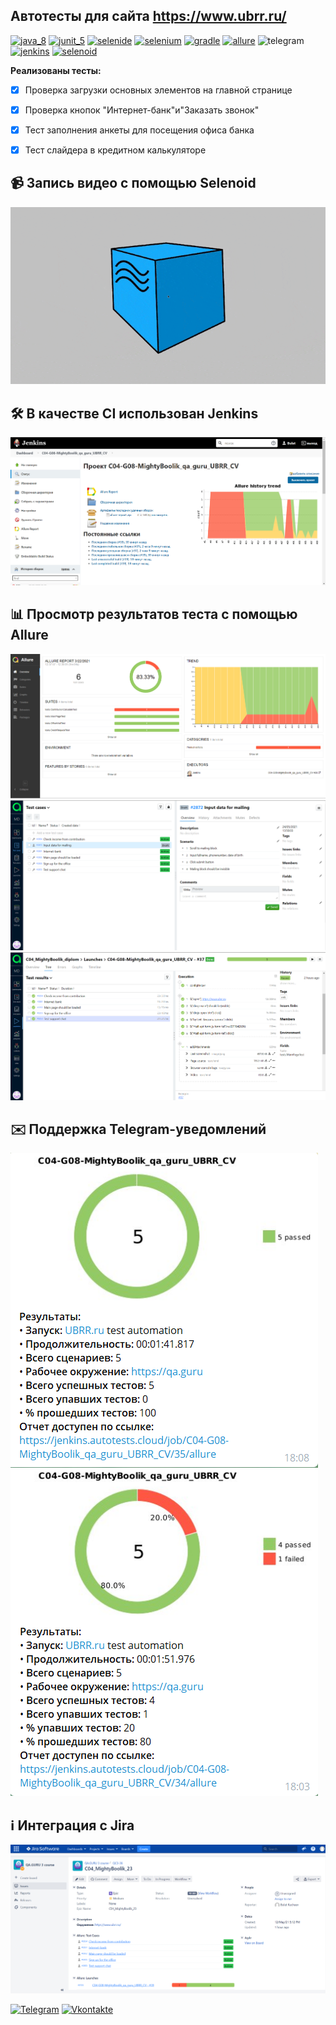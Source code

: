 ## Автотесты для сайта https://www.ubrr.ru/
[<img src="https://starchenkov.pro/qa-guru/img/skills/Java.svg" alt="java_8" width="50" height="50"/>](https://www.oracle.com/ru/java/technologies/javase-jre8-downloads.html)
[<img src="https://starchenkov.pro/qa-guru/img/skills/JUnit5.svg" alt="junit_5" width="50" height="50"/>](https://junit.org/junit5/)
[<img src="https://starchenkov.pro/qa-guru/img/skills/Selenide.svg" alt="selenide" width="50" height="50"/>](https://ru.selenide.org/)
[<img src="https://starchenkov.pro/qa-guru/img/skills/Selenium.svg" alt="selenium" width="50" height="50"/>](https://www.selenium.dev/)
[<img src="https://starchenkov.pro/qa-guru/img/skills/Gradle.svg" alt="gradle" width="50" height="50"/>](https://gradle.org/)
[<img src="https://starchenkov.pro/qa-guru/img/skills/Allure_Report.svg" alt="allure" width="50" height="50"/>](https://docs.qameta.io/allure/)
<img src="https://starchenkov.pro/qa-guru/img/skills/Telegram.svg" alt="telegram" width="50" height="50"/>
[<img src="https://starchenkov.pro/qa-guru/img/skills/Jenkins.svg" alt="jenkins" width="50" height="50"/>](https://www.jenkins.io/)
[<img src="https://starchenkov.pro/qa-guru/img/skills/Selenoid.svg" alt="selenoid" width="50" height="50"/>](https://aerokube.com/selenoid/latest/)

**Реализованы тесты:**

- [X] Проверка загрузки основных элементов на главной странице

- [X] Проверка кнопок "Интернет-банк"и"Заказать звонок"

- [X] Тест заполнения анкеты для посещения офиса банка

- [X] Тест слайдера в кредитном калькуляторе


## :video_camera: Запись видео с помощью Selenoid

![alt text](https://github.com/MightyBoolik/UBRR_CV/blob/0b58886d7af44c4196ea8f4a1ab0f5bb6552d4fb/files/Allure_ubrr.gif "**Видео теста**")
## :hammer_and_wrench: В качестве CI использован Jenkins
![alt text](files/Screenshot_3.png "Jenkins")

## :bar_chart: Просмотр результатов теста с помощью Allure

![alt text](files/Allure_ubrr.png "Allure")
![alt text](files/Screenshot_5.png "Allure")
![alt text](files/allure2_Ubrr.png "Allure")

## :envelope: Поддержка Telegram-уведомлений

![alt text](files/Screenshot_1.png "Allure")
![alt text](files/Screenshot_2.png "Allure")
## :information_source: Интеграция с Jira
![alt text](files/Screenshot_4.png "Jira")


[![Telegram](https://img.shields.io/badge/-Telegram-0b0a1a?style=for-the-badge&logo=telegram&logoColor=27A0D9)](https://t.me/Mightyboolik)
[![Vkontakte](https://img.shields.io/badge/Chat%20on-Telegram-brightgreen.svg)](https://vk.com/Mightyboolik)
